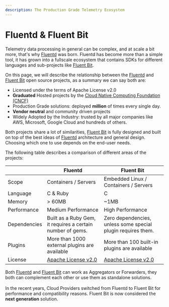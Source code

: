 ```yaml
---
description: The Production Grade Telemetry Ecosystem
---
```


# Fluentd & Fluent Bit

Telemetry data processing in general can be complex, and at scale a bit more, that's why [Fluentd](https://www.fluentd.org) was born. Fluentd has become more than a simple tool, it has grown into a fullscale ecosystem that contains SDKs for different languages and sub-projects like [Fluent Bit](https://fluentbit.io).

On this page, we will describe the relationship between the [Fluentd](http://fluentd.org) and [Fluent Bit](http://fluentbit.io) open source projects, as a summary we can say both are:

* Licensed under the terms of Apache License v2.0
* **Graduated** Hosted projects by the [Cloud Native Computing Foundation (CNCF)](https://cncf.io)
* Production Grade solutions: deployed **million** of times every single day.
* **Vendor neutral** and community driven projects
* Widely Adopted by the Industry: trusted by all major companies like AWS, Microsoft, Google Cloud and hundreds of others.

Both projects share a lot of similarities, [Fluent Bit](https://fluentbit.io) is fully designed and built on top of the best ideas of [Fluentd](https://www.fluentd.org) architecture and general design. Choosing which one to use depends on the end-user needs.

The following table describes a comparison of different areas of the projects:

|              | Fluentd                                                           | Fluent Bit                                                        |
| ------------ | ----------------------------------------------------------------- | ----------------------------------------------------------------- |
| Scope        | Containers / Servers                                              | Embedded Linux / Containers / Servers                             |
| Language     | C & Ruby                                                          | C                                                                 |
| Memory       |  > 60MB                                                           | \~1MB                                                             |
| Performance  | Medium Performance                                                | High Performance                                                  |
| Dependencies | Built as a Ruby Gem, it requires a certain number of gems.        | Zero dependencies, unless some special plugin requires them.      |
| Plugins      | More than 1000 external plugins are available                     | More than 100 built-in plugins are available                      |
| License      | [Apache License v2.0](http://www.apache.org/licenses/LICENSE-2.0) | [Apache License v2.0](http://www.apache.org/licenses/LICENSE-2.0) |

Both [Fluentd](https://www.fluentd.org) and [Fluent Bit](https://fluentbit.io) can work as Aggregators or Forwarders, they both can complement each other or use them as standalone solutions.\
\
In the recent years, Cloud Providers switched from Fluentd to Fluent Bit for performance and compatibility reasons. Fluent Bit is now considered the **next generation** solution.
